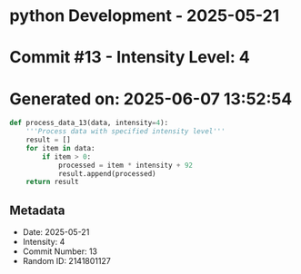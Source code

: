 ﻿# python Development - 2025-05-21
# Commit #13 - Intensity Level: 4
# Generated on: 2025-06-07 13:52:54
```python
def process_data_13(data, intensity=4):
    '''Process data with specified intensity level'''
    result = []
    for item in data:
        if item > 0:
            processed = item * intensity + 92
            result.append(processed)
    return result
```
## Metadata
- Date: 2025-05-21
- Intensity: 4
- Commit Number: 13
- Random ID: 2141801127
